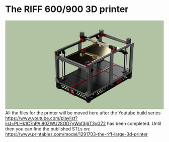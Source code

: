 # The RIFF 600/900 3D printer
![CAD model](render1.png)
All the files for the printer will be moved here after the Youtube build series https://www.youtube.com/playlist?list=PLHk1C7nPAl80ZWU28OD7yWof3j6T3yG72 has been completed. 
Until then you can find the published STLs on: https://www.printables.com/model/1291703-the-riff-large-3d-printer
